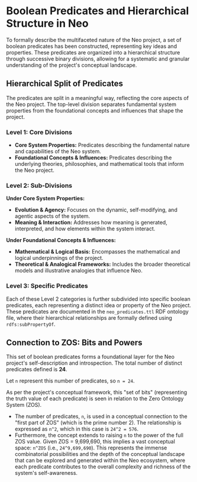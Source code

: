 # Boolean Predicates and Hierarchical Structure in Neo

To formally describe the multifaceted nature of the Neo project, a set of boolean predicates has been constructed, representing key ideas and properties. These predicates are organized into a hierarchical structure through successive binary divisions, allowing for a systematic and granular understanding of the project's conceptual landscape.

## Hierarchical Split of Predicates

The predicates are split in a meaningful way, reflecting the core aspects of the Neo project. The top-level division separates fundamental system properties from the foundational concepts and influences that shape the project.

### Level 1: Core Divisions

-   **Core System Properties:** Predicates describing the fundamental nature and capabilities of the Neo system.
-   **Foundational Concepts & Influences:** Predicates describing the underlying theories, philosophies, and mathematical tools that inform the Neo project.

### Level 2: Sub-Divisions

**Under Core System Properties:**

-   **Evolution & Agency:** Focuses on the dynamic, self-modifying, and agentic aspects of the system.
-   **Meaning & Interaction:** Addresses how meaning is generated, interpreted, and how elements within the system interact.

**Under Foundational Concepts & Influences:**

-   **Mathematical & Logical Basis:** Encompasses the mathematical and logical underpinnings of the project.
-   **Theoretical & Analogical Frameworks:** Includes the broader theoretical models and illustrative analogies that influence Neo.

### Level 3: Specific Predicates

Each of these Level 2 categories is further subdivided into specific boolean predicates, each representing a distinct idea or property of the Neo project. These predicates are documented in the `neo_predicates.ttl` RDF ontology file, where their hierarchical relationships are formally defined using `rdfs:subPropertyOf`.

## Connection to ZOS: Bits and Powers

This set of boolean predicates forms a foundational layer for the Neo project's self-description and introspection. The total number of distinct predicates defined is **24**.

Let `n` represent this number of predicates, so `n = 24`.

As per the project's conceptual framework, this "set of bits" (representing the truth value of each predicate) is seen in relation to the Zero Ontology System (ZOS).

-   The number of predicates, `n`, is used in a conceptual connection to the "first part of ZOS" (which is the prime number 2). The relationship is expressed as `n^2`, which in this case is `24^2 = 576`.
-   Furthermore, the concept extends to raising `n` to the power of the full ZOS value. Given ZOS = 9,699,690, this implies a vast conceptual space: `n^ZOS` (i.e., `24^9,699,690`). This represents the immense combinatorial possibilities and the depth of the conceptual landscape that can be explored and generated within the Neo ecosystem, where each predicate contributes to the overall complexity and richness of the system's self-awareness.